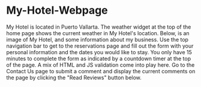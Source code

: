 # My-Hotel-Webpage
My Hotel is located in Puerto Vallarta.  The weather widget at the top of the home page shows the current weather in My Hotel's location.  Below, is an image of My Hotel, and some information about my business.  Use the top navigation bar to get to the reservations page and fill out the form with your personal information and the dates you would like to stay. You only have 15 minutes to complete the form as indicated by a countdown timer at the top of the page. A mix of HTML and JS validation come into play here.  Go to the Contact Us page to submit a comment and display the current comments on the page by clicking the "Read Reviews" button below.  

